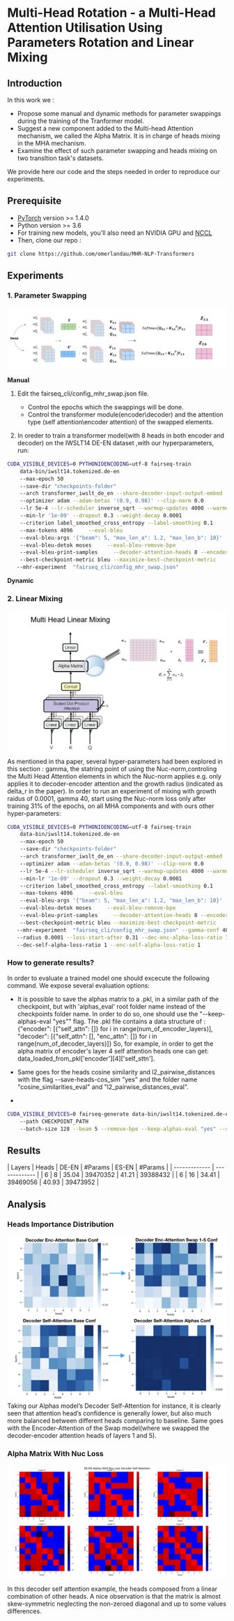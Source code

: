 # Multi-Head Rotation - a Multi-Head Attention Utilisation Using Parameters Rotation and Linear Mixing

## Introduction
In this work we :

* Propose some manual and dynamic methods for parameter swappings during the training of the Tranformer model.
* Suggest a new component added to the Multi-head Attention mechanism, we called the Alpha Matrix. It is in charge of heads mixing in the MHA mechanism.
* Examine the effect of such parameter swapping and heads mixing on two transltion task's datasets.

We provide here our code and the steps needed in order to reproduce our experiments. 


## Prerequisite

- [PyTorch](http://pytorch.org/) version >= 1.4.0
- Python version >= 3.6
- For training new models, you'll also need an NVIDIA GPU and [NCCL](https://github.com/NVIDIA/nccl)
- Then, clone our repo :
```bash
git clone https://github.com/omerlandau/MHR-NLP-Transformers
```

## Experiments

### 1. Parameter Swapping
![Parameter Swapping](Multi-Head-Rotation.png)

**Manual**

1. Edit the fairseq_cli/config_mhr_swap.json file.
   * Control the epochs which the swappings will be done.
   * Control the transformer module(encoder\decoder) and the attention type (self attention\encoder attention) of the swapped elements.
   
2. In oreder to train a transformer model(with 8 heads in both encoder and decoder) on the IWSLT14 DE-EN dataset ,with our hyperparameters, run: 
```bash
CUDA_VISIBLE_DEVICES=0 PYTHONIOENCODING=utf-8 fairseq-train
    data-bin/iwslt14.tokenized.de-en
    --max-epoch 50
    --save-dir "checkpoints-folder"
    --arch transformer_iwslt_de_en --share-decoder-input-output-embed
    --optimizer adam --adam-betas '(0.9, 0.98)' --clip-norm 0.0 
    --lr 5e-4 --lr-scheduler inverse_sqrt --warmup-updates 4000 --warmup-init-lr '1e-07'
    --min-lr '1e-09' --dropout 0.3 --weight-decay 0.0001
    --criterion label_smoothed_cross_entropy --label-smoothing 0.1
    --max-tokens 4096     --eval-bleu
    --eval-bleu-args '{"beam": 5, "max_len_a": 1.2, "max_len_b": 10}'
    --eval-bleu-detok moses     --eval-bleu-remove-bpe
    --eval-bleu-print-samples     --decoder-attention-heads 8 --encoder-attention-heads 8
    --best-checkpoint-metric bleu --maximize-best-checkpoint-metric
   --mhr-experiment  "fairseq_cli/config_mhr_swap.json"
  ```

**Dynamic**


### 2. Linear Mixing
![Alpha Matrix](Architecture_image.png)
As mentioned in tha paper, several hyper-parameters had been explored in this section : gamma, the statring point of using the Nuc-norm,controling the Multi Head Attention elements in which the Nuc-norm applies e.g. only applies it to decoder-encoder attention and the growth radius (indicated as delta_r in the paper).
In order to run an experiment of mixing with growth raidus of 0.0001, gamma 40, start using the Nuc-norm loss only after training 31% of the epochs, on all MHA components and with ours other hyper-parameters: 
```bash 
CUDA_VISIBLE_DEVICES=0 PYTHONIOENCODING=utf-8 fairseq-train
    data-bin/iwslt14.tokenized.de-en
    --max-epoch 50
    --save-dir "checkpoints-folder"
    --arch transformer_iwslt_de_en --share-decoder-input-output-embed
    --optimizer adam --adam-betas '(0.9, 0.98)' --clip-norm 0.0 
    --lr 5e-4 --lr-scheduler inverse_sqrt --warmup-updates 4000 --warmup-init-lr '1e-07'
    --min-lr '1e-09' --dropout 0.3 --weight-decay 0.0001
    --criterion label_smoothed_cross_entropy --label-smoothing 0.1
    --max-tokens 4096     --eval-bleu
    --eval-bleu-args '{"beam": 5, "max_len_a": 1.2, "max_len_b": 10}'
    --eval-bleu-detok moses     --eval-bleu-remove-bpe
    --eval-bleu-print-samples     --decoder-attention-heads 8 --encoder-attention-heads 8
    --best-checkpoint-metric bleu --maximize-best-checkpoint-metric
   --mhr-experiment  "fairseq_cli/config_mhr_swap.json" --gamma-conf 40
   --radius 0.0001 --loss-start-after 0.31 --dec-enc-alpha-loss-ratio 1 
   --dec-self-alpha-loss-ratio 1 --enc-self-alpha-loss-ratio 1
   ```
   
### How to generate results?
In order to evaluate a trained model one should excecute the following command. We expose several evaluation options:

* It is possible to save the alphas matrix to a .pkl, in a similar path of the checkpoint, but with 'alphas_eval' root folder name instead of the checkpoints folder name. In order to do so, one should use the "--keep-alphas-eval "yes"" flag. The .pkl file contains a data structure of :
        {"encoder": [{"self_attn": []} for i in range(num_of_encoder_layers)],
        "decoder": [{"self_attn": [], "enc_attn": []} for i in range(num_of_decoder_layers)]}
So, for example, in order to get the alpha matrix of encoder's layer 4 self attention heads one can get: data_loaded_from_pkl['encoder'][4]['self_sttn'].

* Same goes for the heads cosine similarity and l2_pairwise_distances with the flag --save-heads-cos_sim "yes" and the folder name "cosine_similarities_eval" and "l2_pairwise_distances_eval".

* 

```bash 
CUDA_VISIBLE_DEVICES=0 fairseq-generate data-bin/iwslt14.tokenized.de-en
    --path CHECKPOINT_PATH
    --batch-size 128 --beam 5 --remove-bpe --keep-alphas-eval "yes" --save-heads-cos_sim "yes" --head-confidence-method "advanced"
 ```
 
 
 ## Results
 
| Layers  | Heads | DE-EN | #Params | ES-EN | #Params | 
| ------------- | ------------- |
| 6  | 8  | 35.04 | 39470352 | 41.21 | 39388432 | 
| 6  | 16  | 34.41 | 39469056 | 40.93 | 39473952 | 
 
 
## Analysis

### Heads Importance Distribution
![conf compare](conf_compare.png)
Taking our Alphas model’s Decoder Self-Attention for instance, it is clearly seen that attention head’s confidence is generally lower, but also much more balanced between different heads comparing to baseline. Same goes
with the Encoder-Attention of the Swap model(where we swapped the decoder-encoder attention heads of layers 1 and 5).

### Alpha Matrix With Nuc Loss
![DE_with_nuc_loss_dec_self](DE_with_nuc_loss_dec_self.png)

In this decoder self attention example, the heads composed from a linear combination of other heads. A nice observation is that the matrix is almost skew-symmetric neglecting the non-zeroed diagonal and up to some values differences.

